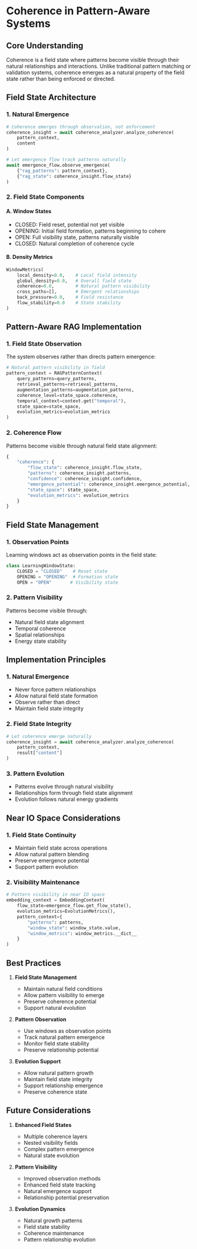 # Coherence in Pattern-Aware Systems

## Core Understanding

Coherence is a field state where patterns become visible through their natural relationships and interactions. Unlike traditional pattern matching or validation systems, coherence emerges as a natural property of the field state rather than being enforced or directed.

## Field State Architecture

### 1. Natural Emergence
```python
# Coherence emerges through observation, not enforcement
coherence_insight = await coherence_analyzer.analyze_coherence(
    pattern_context,
    content
)

# Let emergence flow track patterns naturally
await emergence_flow.observe_emergence(
    {"rag_patterns": pattern_context},
    {"rag_state": coherence_insight.flow_state}
)
```

### 2. Field State Components

#### A. Window States
- CLOSED: Field reset, potential not yet visible
- OPENING: Initial field formation, patterns beginning to cohere
- OPEN: Full visibility state, patterns naturally visible
- CLOSED: Natural completion of coherence cycle

#### B. Density Metrics
```python
WindowMetrics(
    local_density=0.0,    # Local field intensity
    global_density=0.0,   # Overall field state
    coherence=0.0,        # Natural pattern visibility
    cross_paths=[],       # Emergent relationships
    back_pressure=0.0,    # Field resistance
    flow_stability=0.0    # State stability
)
```

## Pattern-Aware RAG Implementation

### 1. Field State Observation
The system observes rather than directs pattern emergence:

```python
# Natural pattern visibility in field
pattern_context = RAGPatternContext(
    query_patterns=query_patterns,
    retrieval_patterns=retrieval_patterns,
    augmentation_patterns=augmentation_patterns,
    coherence_level=state_space.coherence,
    temporal_context=context.get("temporal"),
    state_space=state_space,
    evolution_metrics=evolution_metrics
)
```

### 2. Coherence Flow
Patterns become visible through natural field state alignment:

```python
{
    "coherence": {
        "flow_state": coherence_insight.flow_state,
        "patterns": coherence_insight.patterns,
        "confidence": coherence_insight.confidence,
        "emergence_potential": coherence_insight.emergence_potential,
        "state_space": state_space,
        "evolution_metrics": evolution_metrics
    }
}
```

## Field State Management

### 1. Observation Points
Learning windows act as observation points in the field state:
```python
class LearningWindowState:
    CLOSED = "CLOSED"    # Reset state
    OPENING = "OPENING"  # Formation state
    OPEN = "OPEN"       # Visibility state
```

### 2. Pattern Visibility
Patterns become visible through:
- Natural field state alignment
- Temporal coherence
- Spatial relationships
- Energy state stability

## Implementation Principles

### 1. Natural Emergence
- Never force pattern relationships
- Allow natural field state formation
- Observe rather than direct
- Maintain field state integrity

### 2. Field State Integrity
```python
# Let coherence emerge naturally
coherence_insight = await coherence_analyzer.analyze_coherence(
    pattern_context,
    result["content"]
)
```

### 3. Pattern Evolution
- Patterns evolve through natural visibility
- Relationships form through field state alignment
- Evolution follows natural energy gradients

## Near IO Space Considerations

### 1. Field State Continuity
- Maintain field state across operations
- Allow natural pattern blending
- Preserve emergence potential
- Support pattern evolution

### 2. Visibility Maintenance
```python
# Pattern visibility in near IO space
embedding_context = EmbeddingContext(
    flow_state=emergence_flow.get_flow_state(),
    evolution_metrics=EvolutionMetrics(),
    pattern_context={
        "patterns": patterns,
        "window_state": window_state.value,
        "window_metrics": window_metrics.__dict__
    }
)
```

## Best Practices

1. **Field State Management**
   - Maintain natural field conditions
   - Allow pattern visibility to emerge
   - Preserve coherence potential
   - Support natural evolution

2. **Pattern Observation**
   - Use windows as observation points
   - Track natural pattern emergence
   - Monitor field state stability
   - Preserve relationship potential

3. **Evolution Support**
   - Allow natural pattern growth
   - Maintain field state integrity
   - Support relationship emergence
   - Preserve coherence state

## Future Considerations

1. **Enhanced Field States**
   - Multiple coherence layers
   - Nested visibility fields
   - Complex pattern emergence
   - Natural state evolution

2. **Pattern Visibility**
   - Improved observation methods
   - Enhanced field state tracking
   - Natural emergence support
   - Relationship potential preservation

3. **Evolution Dynamics**
   - Natural growth patterns
   - Field state stability
   - Coherence maintenance
   - Pattern relationship evolution
